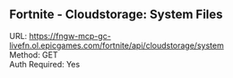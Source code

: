 ## Fortnite - Cloudstorage: System Files

URL: https://fngw-mcp-gc-livefn.ol.epicgames.com/fortnite/api/cloudstorage/system \
Method: GET \
Auth Required: Yes
